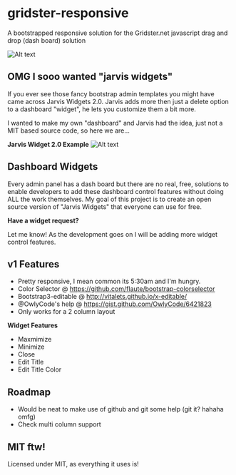 gridster-responsive
===================

A bootstrapped responsive solution for the Gridster.net javascript drag and drop (dash board) solution

![Alt text](http://i.imgur.com/rie4hKr.png)




OMG I sooo wanted "jarvis widgets"
--------------

If you ever see those fancy bootstrap admin templates you might have came across Jarvis Widgets 2.0. Jarvis adds more then just a delete option to a dashboard "widget", he lets you customize them a bit more.

I wanted to make my own "dashboard" and Jarvis had the idea, just not a MIT based source code, so here we are...


**Jarvis Widget 2.0 Example**
![Alt text](http://i.imgur.com/asGeAYP.png)


Dashboard Widgets
--------------

Every admin panel has a dash board but there are no real, free, solutions to enable developers to add these dashboard control features without doing ALL the work themselves. My goal of this project is to create an open source version of "Jarvis Widgets" that everyone can use for free.

**Have a widget request?**

Let me know! As the development goes on I will be adding more widget control features.



v1 Features
--------------

- Pretty responsive, I mean common its 5:30am and I'm hungry.
- Color Selector @ https://github.com/flaute/bootstrap-colorselector
- Bootstrap3-editable @ http://vitalets.github.io/x-editable/
- @OwlyCode's help @ https://gist.github.com/OwlyCode/6421823
- Only works for a 2 column layout

**Widget Features**
- Maxmimize
- Minimize
- Close
- Edit Title
- Edit Title Color

 

Roadmap
--------------
- Would be neat to make use of github and git some help (git it? hahaha omfg) 
- Check multi column support




MIT ftw!
--------------

Licensed under MIT, as everything it uses is!
